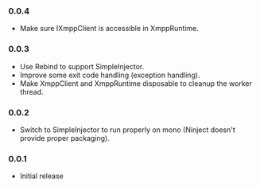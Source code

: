 ﻿### 0.0.4

 * Make sure IXmppClient is accessible in XmppRuntime.

### 0.0.3

 * Use Rebind to support SimpleInjector.
 * Improve some exit code handling (exception handling).
 * Make XmppClient and XmppRuntime disposable to cleanup the worker thread.

### 0.0.2

 * Switch to SimpleInjector to run properly on mono (Ninject doesn't provide proper packaging).

### 0.0.1

 * Initial release

